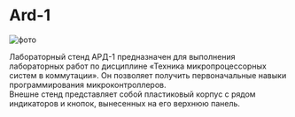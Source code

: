 # Ard-1
![фото](https://3.bp.blogspot.com/-svgmM48IuyM/VhwcREKyfxI/AAAAAAAABBI/25dmj69WwgU/s1600/MxMHgAP-Yis.jpg)

Лабораторный стенд АРД-1 предназначен для выполнения лабораторных работ по дисциплине «Техника микропроцессорных систем в коммутации». Он позволяет получить первоначальные навыки программирования микроконтроллеров.    
Внешне стенд представляет собой пластиковый корпус с рядом индикаторов и кнопок, вынесенных на его верхнюю панель.
